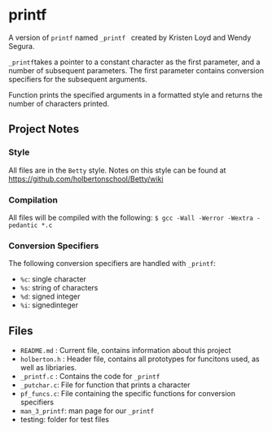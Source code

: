 # printf
A version of `printf` named `_printf ` created by Kristen Loyd and Wendy Segura.

`_printf`takes a pointer to a constant character as the first parameter, and a number of subsequent parameters. The first parameter contains conversion specifiers for the subsequent arguments.

Function prints the specified arguments in a formatted style and returns the number of characters printed.

## Project Notes

### Style
All files are in the `Betty` style. Notes on this style can be found at https://github.com/holbertonschool/Betty/wiki

### Compilation
All files will be compiled with the following: `$ gcc -Wall -Werror -Wextra -pedantic *.c`

### Conversion Specifiers
The following conversion specifiers are handled with `_printf`:
* `%c`: single character
* `%s`: string of characters
* `%d`: signed integer
* `%i`: signedinteger

## Files
* `README.md` : Current file, contains information about this project
* `holberton.h` : Header file, contains all prototypes for funcitons used, as well as libriaries.
* `_printf.c` : Contains the code for `_printf`
* `_putchar.c`: File for function that prints a character
* `pf_funcs.c`: File containing the specific functions for conversion specifiers
* `man_3_printf`: man page for our `_printf`
* testing: folder for test files
